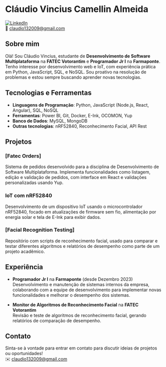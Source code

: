 # Cláudio Vincius Camellin Almeida

[![LinkedIn](https://img.shields.io/badge/LinkedIn-Connect-blue)](https://www.linkedin.com/in/claudio-vincius/)  
📧 claudio132009@gmail.com  

## Sobre mim

Olá! Sou Cláudio Vincius, estudante de **Desenvolvimento de Software Multiplataforma** na **FATEC Votorantim** e **Programador Jr I** na **Farmaponte**. Tenho interesse por desenvolvimento web e IoT, com experiência prática em Python, JavaScript, SQL, e NoSQL. Sou proativo na resolução de problemas e estou sempre buscando aprender novas tecnologias.

## Tecnologias e Ferramentas

- **Linguagens de Programação**: Python, JavaScript (Node.js, React, Angular), SQL, NoSQL
- **Ferramentas**: Power BI, Git, Docker, E-Ink, OCOMON, Yup
- **Banco de Dados**: MySQL, MongoDB
- **Outras tecnologias**: nRF52840, Reconhecimento Facial, API Rest

## Projetos

### [Fatec Orders]
Sistema de pedidos desenvolvido para a disciplina de Desenvolvimento de Software Multiplataforma. Implementa funcionalidades como listagem, edição e validação de pedidos, com interface em React e validações personalizadas usando Yup.

### IoT com nRF52840
Desenvolvimento de um dispositivo IoT usando o microcontrolador nRF52840, focado em atualizações de firmware sem fio, alimentação por energia solar e tela de E-Ink para exibir dados.

### [Facial Recognition Testing]
Repositório com scripts de reconhecimento facial, usado para comparar e testar diferentes algoritmos e relatórios de desempenho como parte de um projeto acadêmico.

## Experiência

- **Programador Jr I** na **Farmaponte** (desde Dezembro 2023)  
  Desenvolvimento e manutenção de sistemas internos da empresa, colaborando com a equipe de desenvolvimento para implementar novas funcionalidades e melhorar o desempenho dos sistemas.

- **Monitor de Algoritmos de Reconhecimento Facial** na **FATEC Votorantim**  
  Revisão e teste de algoritmos de reconhecimento facial, gerando relatórios de comparação de desempenho.

## Contato

Sinta-se à vontade para entrar em contato para discutir ideias de projetos ou oportunidades!  
✉️ claudio132009@gmail.com

